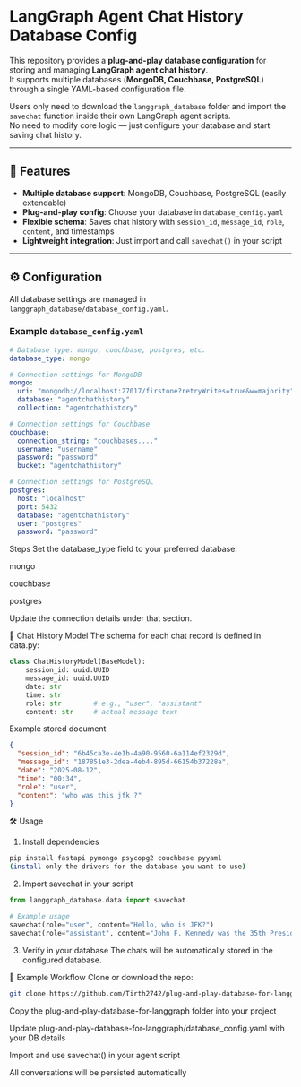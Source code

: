 # LangGraph Agent Chat History Database Config

This repository provides a **plug-and-play database configuration** for storing and managing **LangGraph agent chat history**.  
It supports multiple databases (**MongoDB, Couchbase, PostgreSQL**) through a single YAML-based configuration file.  

Users only need to download the `langgraph_database` folder and import the `savechat` function inside their own LangGraph agent scripts.  
No need to modify core logic — just configure your database and start saving chat history.

---

## 🚀 Features

- **Multiple database support**: MongoDB, Couchbase, PostgreSQL (easily extendable)  
- **Plug-and-play config**: Choose your database in `database_config.yaml`  
- **Flexible schema**: Saves chat history with `session_id`, `message_id`, `role`, `content`, and timestamps  
- **Lightweight integration**: Just import and call `savechat()` in your script  

---

## ⚙️ Configuration

All database settings are managed in `langgraph_database/database_config.yaml`.

### Example `database_config.yaml`

```yaml
# Database type: mongo, couchbase, postgres, etc.
database_type: mongo

# Connection settings for MongoDB
mongo:
  uri: "mongodb://localhost:27017/firstone?retryWrites=true&w=majority"
  database: "agentchathistory"
  collection: "agentchathistory"

# Connection settings for Couchbase
couchbase:
  connection_string: "couchbases...."
  username: "username"
  password: "password"
  bucket: "agentchathistory"

# Connection settings for PostgreSQL 
postgres:
  host: "localhost"
  port: 5432
  database: "agentchathistory"
  user: "postgres"
  password: "password"
```

Steps
Set the database_type field to your preferred database:

mongo

couchbase

postgres

Update the connection details under that section.

💾 Chat History Model
The schema for each chat record is defined in data.py:

```python
class ChatHistoryModel(BaseModel):
    session_id: uuid.UUID
    message_id: uuid.UUID
    date: str
    time: str
    role: str        # e.g., "user", "assistant"
    content: str     # actual message text
```

Example stored document
```json
{
  "session_id": "6b45ca3e-4e1b-4a90-9560-6a114ef2329d",
  "message_id": "187851e3-2dea-4eb4-895d-66154b37228a",
  "date": "2025-08-12",
  "time": "00:34",
  "role": "user",
  "content": "who was this jfk ?"
}
```

🛠️ Usage
1. Install dependencies
```bash
pip install fastapi pymongo psycopg2 couchbase pyyaml
(install only the drivers for the database you want to use)
```
2. Import savechat in your script
```python
from langgraph_database.data import savechat

# Example usage
savechat(role="user", content="Hello, who is JFK?")
savechat(role="assistant", content="John F. Kennedy was the 35th President of the USA...")
```
3. Verify in your database
The chats will be automatically stored in the configured database.


📖 Example Workflow
Clone or download the repo:

```bash
git clone https://github.com/Tirth2742/plug-and-play-database-for-langgraph.git
```
Copy the plug-and-play-database-for-langgraph folder into your project

Update plug-and-play-database-for-langgraph/database_config.yaml with your DB details

Import and use savechat() in your agent script

All conversations will be persisted automatically
